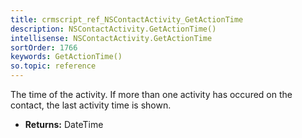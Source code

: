 ```yaml
---
title: crmscript_ref_NSContactActivity_GetActionTime
description: NSContactActivity.GetActionTime()
intellisense: NSContactActivity.GetActionTime
sortOrder: 1766
keywords: GetActionTime()
so.topic: reference
---
```



The time of the activity. If more than one activity has occured on the contact, the last activity time is shown.



* **Returns:** DateTime


